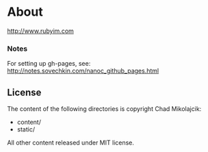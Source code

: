 # About

http://www.rubyim.com

### Notes

For setting up gh-pages, see:  http://notes.sovechkin.com/nanoc_github_pages.html

## License
The content of the following directories is copyright Chad Mikolajcik: 

* content/
* static/

All other content released under MIT license. 

